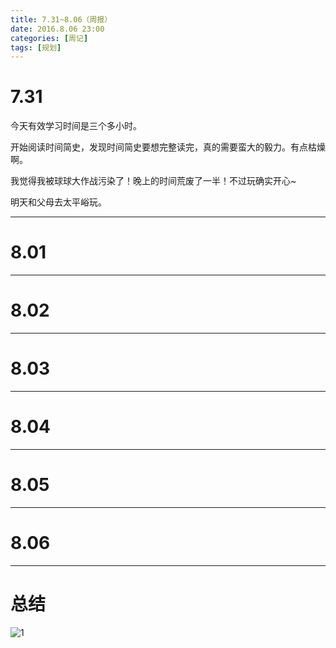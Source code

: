 ```yaml
---
title: 7.31~8.06（周报）
date: 2016.8.06 23:00
categories: [周记]
tags: [规划]
---
```


# 7.31 #

今天有效学习时间是三个多小时。

开始阅读时间简史，发现时间简史要想完整读完，真的需要蛮大的毅力。有点枯燥啊。

我觉得我被球球大作战污染了！晚上的时间荒废了一半！不过玩确实开心~

明天和父母去太平峪玩。

---

# 8.01 #



---

# 8.02 #



---

# 8.03 #




---

# 8.04 #


---

# 8.05 #



---

# 8.06 #


---

# 总结 #



![1]()

